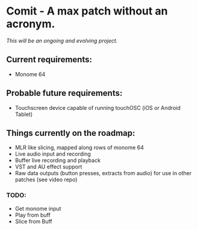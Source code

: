 # Comit - A max patch without an acronym.

_This will be an ongoing and evolving project._

## Current requirements:
- Monome 64
## Probable future requirements:
- Touchscreen device capable of running touchOSC (iOS or Android Tablet)

## Things currently on the roadmap:
- MLR like slicing, mapped along rows of monome 64
- Live audio input and recording
- Buffer live recording and playback
- VST and AU effect support
- Raw data outputs (button presses, extracts from audio) for use in other patches (see video repo)

### TODO:
- Get monome input
- Play from buff
- Slice from Buff
